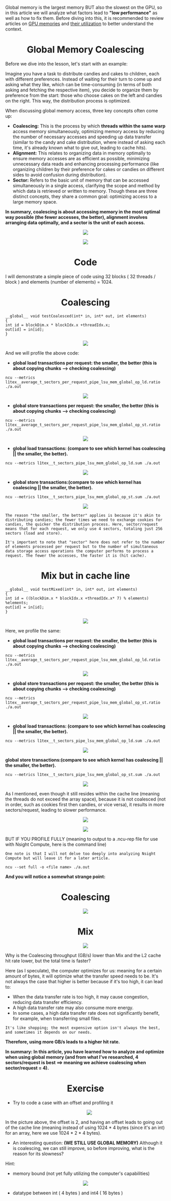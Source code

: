 

Global memory is the largest memory BUT also the slowest on the GPU, so in this article we will analyze what factors lead to **"low performance"** as well as how to fix them. Before diving into this, it is recommended to review articles on [GPU memories](https://github.com/CisMine/Parallel-Computing-Cuda-C/tree/main/Chapter05) and [their utilization](https://github.com/CisMine/Parallel-Computing-Cuda-C/tree/main/Chapter06) to better understand the context.

<p align="center">
 <h1 align="center"> Global Memory Coalescing </h1>
</p>


Before we dive into the lesson, let's start with an example:

Imagine you have a task to distribute candies and cakes to children, each with different preferences. Instead of waiting for their turn to come up and asking what they like, which can be time-consuming (in terms of both asking and fetching the respective item), you decide to organize them by preference from the start: those who choose cakes on the left and candies on the right. This way, the distribution process is optimized.

When discussing global memory access, three key concepts often come up:

- **Coalescing:** This is the process by which **threads within the same warp** access memory simultaneously, optimizing memory access by reducing the number of necessary accesses and speeding up data transfer (similar to the candy and cake distribution, where instead of asking each time, it's already known what to give out, leading to cache hits).
- **Alignment:** This relates to organizing data in memory optimally to ensure memory accesses are as efficient as possible, minimizing unnecessary data reads and enhancing processing performance (like organizing children by their preference for cakes or candies on different sides to avoid confusion during distribution).
- **Sector:** Refers to the basic unit of memory that can be accessed simultaneously in a single access, clarifying the scope and method by which data is retrieved or written to memory.
Though these are three distinct concepts, they share a common goal: optimizing access to a large memory space.

**In summary, coalescing is about accessing memory in the most optimal way possible (the fewer accesses, the better), alignment involves arranging data optimally, and a sector is the unit of each access.**

<p align="center">
  <img src="https://github.com/CisMine/Guide-NVIDIA-Tools/assets/122800932/0d1f3e00-36a7-4614-8804-dca5d7683aaf " />
</p>

<p align="center">
  <img src="https://github.com/CisMine/Guide-NVIDIA-Tools/assets/122800932/130b4712-2763-4ed6-8b30-925c565550c2" />
</p>


<p align="center">
 <h1 align="center"> Code </h1>
</p>


I will demonstrate a simple piece of code using 32 blocks ( 32 threads / block ) and elements (number of elements) = 1024.

<p align="center">
 <h1 align="center"> Coalescing </h1>
</p>


```
__global__ void testCoalesced(int* in, int* out, int elements)
{
int id = blockDim.x * blockIdx.x +threadIdx.x;
out[id] = in[id];
}
```

<p align="center">
  <img src="https://github.com/CisMine/Guide-NVIDIA-Tools/assets/122800932/3cbf36db-1203-4a99-987b-6c0fab588b18" />
</p>


And we will profile the above code:

- **global load transactions per request: the smaller, the better (this is about copying chunks --> checking coalescing)**

```
ncu --metrics l1tex__average_t_sectors_per_request_pipe_lsu_mem_global_op_ld.ratio ./a.out
```

<p align="center">
  <img src="https://github.com/CisMine/Guide-NVIDIA-Tools/assets/122800932/8d3dfa95-cf32-4e07-a141-4a3e52f4b1a0" />
</p>

- **global store transactions per request: the smaller, the better (this is about copying chunks --> checking coalescing)**

```
ncu --metrics l1tex__average_t_sectors_per_request_pipe_lsu_mem_global_op_st.ratio ./a.out
```

<p align="center">
  <img src="https://github.com/CisMine/Guide-NVIDIA-Tools/assets/122800932/88146a08-3b35-4257-a8d7-326e48585e76" />
</p>



- **global load transactions: (compare to see which kernel has coalescing || the smaller, the better).**

```
ncu --metrics l1tex__t_sectors_pipe_lsu_mem_global_op_ld.sum ./a.out
```

<p align="center">
  <img src="https://github.com/CisMine/Guide-NVIDIA-Tools/assets/122800932/9539f644-c68e-49c2-9098-12545ebc2ff0" />
</p>



- **global store transactions:(compare to see which kernel has coalescing || the smaller, the better).**

```
ncu --metrics l1tex__t_sectors_pipe_lsu_mem_global_op_st.sum ./a.out
```

<p align="center">
  <img src="https://github.com/CisMine/Guide-NVIDIA-Tools/assets/122800932/6ea4d22a-9564-4b48-acd7-d16ce014b173" />
</p>


`The reason "the smaller, the better" applies is because it's akin to distributing candies; the fewer times we need to exchange cookies for candies, the quicker the distribution process. Here, sector/request means that for each request, we only use 4 sectors, totaling just 256 sectors (load and store).`

`It's important to note that "sector" here does not refer to the number of elements processed per request but to the number of simultaneous data storage access operations the computer performs to process a request. The fewer the accesses, the faster it is (hit cache).`


<p align="center">
 <h1 align="center"> Mix but in cache line </h1>
</p>


```
__global__ void testMixed(int* in, int* out, int elements)
{
int id = ((blockDim.x * blockIdx.x +threadIdx.x* 7) % elements) %elements;
out[id] = in[id];
}
```

<p align="center">
  <img src="https://github.com/CisMine/Guide-NVIDIA-Tools/assets/122800932/fdd4a53d-e925-4bb1-aa4c-273277f9e754" />
</p>



Here, we profile the same:

- **global load transactions per request: the smaller, the better (this is about copying chunks --> checking coalescing)**

```
ncu --metrics l1tex__average_t_sectors_per_request_pipe_lsu_mem_global_op_ld.ratio ./a.out
```

<p align="center">
  <img src="https://github.com/CisMine/Guide-NVIDIA-Tools/assets/122800932/adb7634f-2ffa-42ec-b8d2-d743cb690240" />
</p>


- **global store transactions per request: the smaller, the better (this is about copying chunks --> checking coalescing)**

```
ncu --metrics l1tex__average_t_sectors_per_request_pipe_lsu_mem_global_op_st.ratio ./a.out
```

<p align="center">
  <img src="https://github.com/CisMine/Guide-NVIDIA-Tools/assets/122800932/fbf7ecdc-0ada-4bbe-ace7-097648acb6f8" />
</p>



- **global load transactions: (compare to see which kernel has coalescing || the smaller, the better).**

```
ncu --metrics l1tex__t_sectors_pipe_lsu_mem_global_op_ld.sum ./a.out
```

<p align="center">
  <img src="https://github.com/CisMine/Guide-NVIDIA-Tools/assets/122800932/45dc3e18-dedc-48c4-a27f-e92196c0e15a" />
</p>



**global store transactions:(compare to see which kernel has coalescing || the smaller, the better).**

```
ncu --metrics l1tex__t_sectors_pipe_lsu_mem_global_op_st.sum ./a.out
```

<p align="center">
  <img src="https://github.com/CisMine/Guide-NVIDIA-Tools/assets/122800932/bc908490-2a0c-48ae-b79f-b24fabc7d119" />
</p>


As I mentioned, even though it still resides within the cache line (meaning the threads do not exceed the array space), because it is not coalesced (not in order, such as cookies first then candies, or vice versa), it results in more sectors/request, leading to slower performance.


<p align="center">
  <img src="https://github.com/CisMine/Guide-NVIDIA-Tools/assets/122800932/ff57dc22-781b-498c-b587-12324b7a4c0e" />
</p>

<p align="center">
  <img src="https://github.com/CisMine/Guide-NVIDIA-Tools/assets/122800932/6aa74fe7-bae7-4346-8f39-7e8023c45800" />
</p>


BUT IF YOU PROFILE FULLY (meaning to output to a .ncu-rep file for use with Nsight Compute, here is the command line)

`One note is that I will not delve too deeply into analyzing Nsight Compute but will leave it for a later article.`

```
ncu --set full -o <file name> ./a.out
```

**And you will notice a somewhat strange point:**

<p align="center">
 <h1 align="center">Coalescing </h1>
</p>


<p align="center">
  <img src="https://github.com/CisMine/Guide-NVIDIA-Tools/assets/122800932/b5c54329-0059-454f-b55e-654523ea6205" />
</p>

<p align="center">
 <h1 align="center">Mix </h1>
</p>


<p align="center">
  <img src="https://github.com/CisMine/Guide-NVIDIA-Tools/assets/122800932/238d0766-057e-423d-883d-7a341b7952df" />
</p>

Why is the Coalescing throughput (GB/s) lower than Mix and the L2 cache hit rate lower, but the total time is faster?

Here (as I speculate), the computer optimizes for us: meaning for a certain amount of bytes, it will optimize what the transfer speed needs to be. It's not always the case that higher is better because if it's too high, it can lead to:

- When the data transfer rate is too high, it may cause congestion, reducing data transfer efficiency.
- A high data transfer rate may also consume more energy.
- In some cases, a high data transfer rate does not significantly benefit, for example, when transferring small files.
  
`It's like shopping; the most expensive option isn't always the best, and sometimes it depends on our needs.`

**Therefore, using more GB/s leads to a higher hit rate.**

**In summary: In this article, you have learned how to analyze and optimize when using global memory (and from what I've researched, 4 sectors/request is best ==> meaning we achieve coalescing when sector/request = 4).**


<p align="center">
 <h1 align="center">Exercise </h1>
</p>

- Try to code a case with an offset and profiling it

  <p align="center">
  <img src="https://github.com/CisMine/Guide-NVIDIA-Tools/assets/122800932/8a74800d-29b0-4fe8-866e-8b29ca7976c2" />
</p>

In the picture above, the offset is 2, and having an offset leads to going out of the cache line (meaning instead of using 1024 * 4 bytes (since it's an int) for an array, here we use 1024 * 2 * 4 bytes).

- An interesting question: **(WE STILL USE GLOBAL MEMORY)** Although it is coalescing, we can still improve, so before improving, what is the reason for its slowness?
  
Hint:
  - memory bound (not yet fully utilizing the computer's capabilities)

  <p align="center">
  <img src="https://github.com/CisMine/Guide-NVIDIA-Tools/assets/122800932/20e2848a-6902-47ec-843d-cecab7d4e49d" />
</p>

  - datatype between int ( 4 bytes ) and int4 ( 16 bytes )






